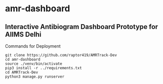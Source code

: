 # amr-dashboard
## Interactive Antibiogram Dashboard Prototype for AIIMS Delhi

Commands for Deployment
```
git clone https://github.com/raptor419/AMRTrack-Dev
cd amr-dashboard
source ./venv/bin/activate
pip3 install -r ../requirements.txt
cd AMRTrack-Dev
python3 manage.py runserver
```
